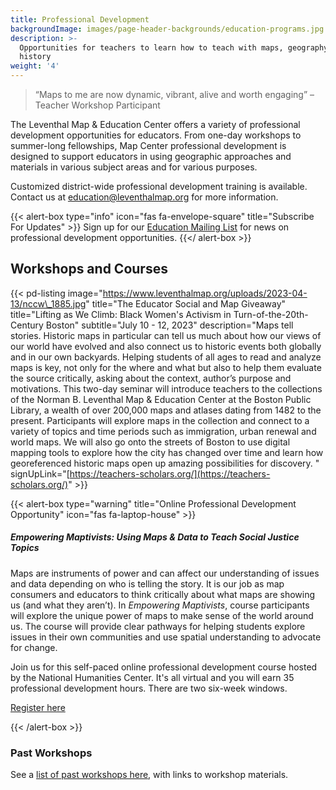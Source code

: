 ```yaml
---
title: Professional Development
backgroundImage: images/page-header-backgrounds/education-programs.jpg
description: >-
  Opportunities for teachers to learn how to teach with maps, geography, and
  history
weight: '4'
---
```


> “Maps to me are now dynamic, vibrant, alive and worth engaging” –Teacher Workshop Participant

The Leventhal Map & Education Center offers a variety of professional development opportunities for educators. From one-day workshops to summer-long fellowships, Map Center professional development is designed to support educators in using geographic approaches and materials in various subject areas and for various purposes.

Customized district-wide professional development training is available. Contact us at [education@leventhalmap.org](mailto:education@leventhalmap.org) for more information.

{{\< alert-box type="info" icon="fas fa-envelope-square" title="Subscribe For Updates" >}}
Sign up for our [Education Mailing List](https://visitor.r20.constantcontact.com/manage/optin?v=001ty3slyDjv8WLvGvwSdG8euspYmx7UP1YNPw2RbQHz_d15WTFIS4Ksb90bD2Fx0OBYbhpfZ896VoKbMS6m87TTQGTPsIpdO4e29yiAmPsALE%3D) for news on professional development opportunities.
{{\</ alert-box >}}

## Workshops and Courses

{{\< pd-listing
image="https://www.leventhalmap.org/uploads/2023-04-13/nccw\_1885.jpg"
title="The Educator Social and Map Giveaway"
title="Lifting as We Climb: Black Women's Activism in Turn-of-the-20th-Century Boston"
subtitle="July 10 - 12, 2023"
description="Maps tell stories. Historic maps in particular can tell us much about how our views of our world have evolved and also connect us to historic events both globally and in our own backyards. Helping students of all ages to read and analyze maps is key, not only for the where and what but also to help them evaluate the source critically, asking about the context, author’s purpose and motivations. This two-day seminar will introduce teachers to the collections of the Norman B. Leventhal Map & Education Center at the Boston Public Library, a wealth of over 200,000 maps and atlases dating from 1482 to the present. Participants will explore maps in the collection and connect to a variety of topics and time periods such as immigration, urban renewal and world maps. We will also go onto the streets of Boston to use digital mapping tools to explore how the city has changed over time and learn how georeferenced historic maps open up amazing possibilities for discovery. "
signUpLink="[https://teachers-scholars.org/](https://teachers-scholars.org/)" >}}

{{\< alert-box type="warning" title="Online Professional Development Opportunity" icon="fas fa-laptop-house" >}}

##### Empowering Maptivists: Using Maps & Data to Teach Social Justice Topics

Maps are instruments of power and can affect our understanding of issues and data depending on who is telling the story. It is our job as map consumers and educators to think critically about what maps are showing us (and what they aren’t). In *Empowering Maptivists*, course participants will explore the unique power of maps to make sense of the world around us. The course will provide clear pathways for helping students explore issues in their own communities and use spatial understanding to advocate for change.

Join us for this self-paced online professional development course hosted by the National Humanities Center. It's all virtual and you will earn 35 professional development hours. There are two six-week windows.

<a class="btn btn-xs btn-outline-primary mt-2" href="https://nationalhumanitiescenter.org/education-programs/courses/empowering-maptivists-using-maps-data-to-examine-social-issues-humanities-classroom/" target="_blank"><i class="fas fa-user-plus"></i> Register here</a>

{{\< /alert-box >}}

### Past Workshops

See a [list of past workshops here](/education/k12/past-workshops), with links to workshop materials.
